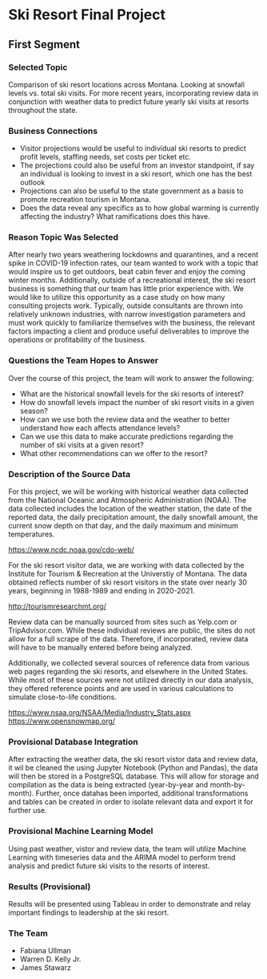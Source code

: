 # Ski Resort Final Project

## First Segment 

### Selected Topic

Comparison of ski resort locations across Montana. Looking at snowfall levels vs. total ski visits. For more recent years, incorporating review data
in conjunction with weather data to predict future yearly ski visits at resorts throughout the state.

### Business Connections 

- Visitor projections would be useful to individual ski resorts to predict profit levels, staffing needs, set costs per ticket etc. 
- The projections could also be useful from an investor standpoint, if say an individual is looking to invest in a ski resort, which one has the best outlook
- Projections can also be useful to the state government as a basis to promote recreation tourism in Montana. 
- Does the data reveal any specifics as to how global warming is currently affecting the industry? What ramifications does this have.

### Reason Topic Was Selected

After nearly two years weathering lockdowns and quarantines, and a recent spike in COVID-19 infection rates, our team wanted to work with a topic 
that would inspire us to get outdoors, beat cabin fever and enjoy the coming winter months. Additionally, outside of a recreational interest, the ski
resort business is something that our team has little prior experience with. We would like to utilize this opportunity as a case study on how many
consulting projects work. Typically, outside consultants are thrown into relatively unknown industries, with narrow investigation parameters and must
work quickly to familiarize themselves with the business, the relevant factors impacting a client and produce useful deliverables to improve the 
operations or profitability of the business.

### Questions the Team Hopes to Answer 

Over the course of this project, the team will work to answer the following: 

- What are the historical snowfall levels for the ski resorts of interest? 
- How do snowfall levels impact the number of ski resort visits in a given season? 
- How can we use both the review data and the weather to better understand how each affects attendance levels? 
- Can we use this data to make accurate predictions regarding the number of ski visits at a given resort? 
- What other recommendations can we offer to the resort?

### Description of the Source Data

For this project, we will be working with historical weather data collected from the National Oceanic and Atmospheric Administration (NOAA). The data
collected includes the location of the weather station, the date of the reported data, the daily precipitation amount, the daily snowfall amount, the
current snow depth on that day, and the daily maximum and minimum temperatures.

https://www.ncdc.noaa.gov/cdo-web/ 

For the ski resort visitor data, we are working with data collected by the Institute for Tourism & Recreation at the Universtiy of Montana. The data
obtained reflects number of ski resort visitors in the state over nearly 30 years, beginning in 1988-1989 and ending in 2020-2021.

http://tourismresearchmt.org/

Review data can be manually sourced from sites such as Yelp.com or TripAdvisor.com. While these individual reviews are public, the sites do not allow
for a full scrape of the data. Therefore, if incorporated, review data will have to be manually entered before being analyzed. 

Additionally, we collected several sources of reference data from various web pages regarding the ski resorts, and elsewhere in
the United States. While most of these sources were not utilized directly in our data analysis, they offered reference points and are used in various
calculations to simulate close-to-life conditions.

https://www.nsaa.org/NSAA/Media/Industry_Stats.aspx
https://www.opensnowmap.org/


### Provisional Database Integration

After extracting the weather data, the ski resort vistor data and review data, it wil be cleaned the using Jupyter Notebook (Python and Pandas), 
the data will then be stored in a PostgreSQL database. This will allow for storage and compilation as the data is being extracted (year-by-year 
and month-by-month). Further, once datahas been imported, additional transformations and tables can be created in order to isolate relevant data 
and export it for further use.

### Provisional Machine Learning Model 

Using past weather, vistor and review data, the team will utilize Machine Learning with timeseries data and the ARIMA model to perform trend analysis
and predict future ski visits to the resorts of interest. 

### Results (Provisional)

Results will be presented using Tableau in order to demonstrate and relay important findings to leadership at the ski resort. 

### The Team 

- Fabiana Ullman
- Warren D. Kelly Jr.
- James Stawarz
